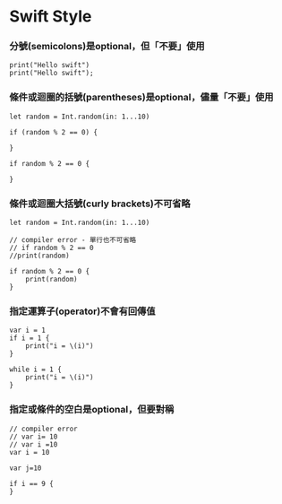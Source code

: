 # Swift Style
### 分號(semicolons)是optional，但「不要」使用
```
print("Hello swift")
print("Hello swift");
```

### 條件或迴圈的括號(parentheses)是optional，儘量「不要」使用
```
let random = Int.random(in: 1...10)

if (random % 2 == 0) {

}

if random % 2 == 0 {

}
```

### 條件或迴圈大括號(curly brackets)不可省略
```
let random = Int.random(in: 1...10)

// compiler error - 單行也不可省略
// if random % 2 == 0
//print(random)

if random % 2 == 0 {
	print(random)
}

```

### 指定運算子(operator)不會有回傳值
```
var i = 1
if i = 1 {
	print("i = \(i)")
}

while i = 1 {
	print("i = \(i)")
}
```

### 指定或條件的空白是optional，但要對稱
```
// compiler error
// var i= 10
// var i =10
var i = 10

var j=10

if i == 9 {
}
```